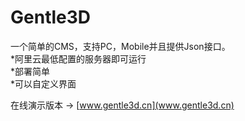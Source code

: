Gentle3D
=====
一个简单的CMS，支持PC，Mobile并且提供Json接口。  
*阿里云最低配置的服务器即可运行  
*部署简单  
*可以自定义界面  
  
在线演示版本 -> [www.gentle3d.cn](www.gentle3d.cn)
